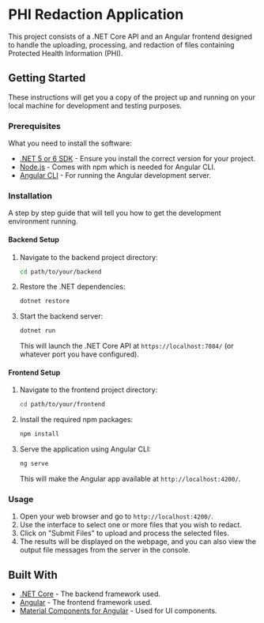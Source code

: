 
# PHI Redaction Application

This project consists of a .NET Core API and an Angular frontend designed to handle the uploading, processing, and redaction of files containing Protected Health Information (PHI).

## Getting Started

These instructions will get you a copy of the project up and running on your local machine for development and testing purposes.

### Prerequisites

What you need to install the software:

- [.NET 5 or 6 SDK](https://dotnet.microsoft.com/download) - Ensure you install the correct version for your project.
- [Node.js](https://nodejs.org/en/download/) - Comes with npm which is needed for Angular CLI.
- [Angular CLI](https://angular.io/cli) - For running the Angular development server.

### Installation

A step by step guide that will tell you how to get the development environment running.

#### Backend Setup

1. Navigate to the backend project directory:
   ```bash
   cd path/to/your/backend
   ```
2. Restore the .NET dependencies:
   ```bash
   dotnet restore
   ```
3. Start the backend server:
   ```bash
   dotnet run
   ```
   This will launch the .NET Core API at `https://localhost:7084/` (or whatever port you have configured).

#### Frontend Setup

1. Navigate to the frontend project directory:
   ```bash
   cd path/to/your/frontend
   ```
2. Install the required npm packages:
   ```bash
   npm install
   ```
3. Serve the application using Angular CLI:
   ```bash
   ng serve
   ```
   This will make the Angular app available at `http://localhost:4200/`.

### Usage

1. Open your web browser and go to `http://localhost:4200/`.
2. Use the interface to select one or more files that you wish to redact.
3. Click on "Submit Files" to upload and process the selected files.
4. The results will be displayed on the webpage, and you can also view the output file messages from the server in the console.

## Built With

- [.NET Core](https://dotnet.microsoft.com/) - The backend framework used.
- [Angular](https://angular.io/) - The frontend framework used.
- [Material Components for Angular](https://material.angular.io/) - Used for UI components.
